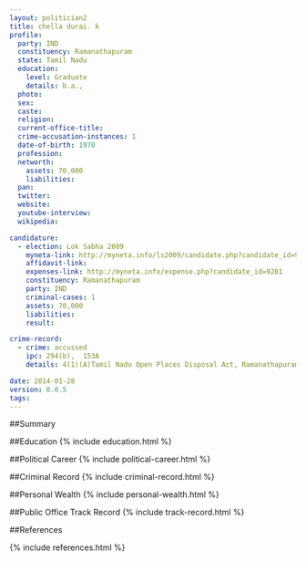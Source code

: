 ```yaml
---
layout: politician2
title: chella durai. k
profile: 
  party: IND
  constituency: Ramanathapuram
  state: Tamil Nadu
  education: 
    level: Graduate
    details: b.a.,
  photo: 
  sex: 
  caste: 
  religion: 
  current-office-title: 
  crime-accusation-instances: 1
  date-of-birth: 1970
  profession: 
  networth: 
    assets: 70,000
    liabilities: 
  pan: 
  twitter: 
  website: 
  youtube-interview: 
  wikipedia: 

candidature: 
  - election: Lok Sabha 2009
    myneta-link: http://myneta.info/ls2009/candidate.php?candidate_id=9201
    affidavit-link: 
    expenses-link: http://myneta.info/expense.php?candidate_id=9201
    constituency: Ramanathapuram 
    party: IND
    criminal-cases: 1
    assets: 70,000
    liabilities: 
    result:  

crime-record: 
  - crime: accussed
    ipc: 294(b),  153A
    details: 4(1)(A)Tamil Nadu Open Places Disposal Act, Ramanathapuram Court No 1 Case No 103/09 Date 11.04.2009 

date: 2014-01-28
version: 0.0.5
tags: 
---
```

##Summary


##Education
{% include education.html %}


##Political Career
{% include political-career.html %}


##Criminal Record
{% include criminal-record.html %}


##Personal Wealth
{% include personal-wealth.html %}


##Public Office Track Record
{% include track-record.html %}


##References


{% include references.html %}